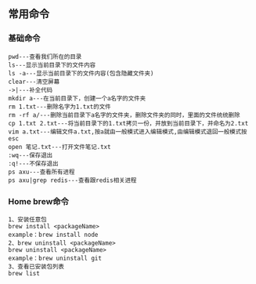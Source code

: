 ## 常用命令
 ### 基础命令
    pwd---查看我们所在的目录
    ls---显示当前目录下的文件内容
    ls -a---显示当前目录下的文件内容(包含隐藏文件夹)
    clear---清空屏幕
    ->|---补全代码
    mkdir a---在当前目录下，创建一个a名字的文件夹
    rm 1.txt---删除名字为1.txt的文件
    rm -rf a/---删除当前目录下a名字的文件夹，删除文件夹的同时，里面的文件统统删除
    cp 1.txt 2.txt---将当前目录下的1.txt拷贝一份，并放到当前目录下，并命名为2.txt
    vim a.txt---编辑文件a.txt,按a就由一般模式进入编辑模式,由编辑模式退回一般模式按esc
    open 笔记.txt---打开文件笔记.txt
    :wq---保存退出
    :q!---不保存退出
    ps axu---查看所有进程
    ps axu|grep redis---查看跟redis相关进程
 ### Home brew命令
    1、安装任意包
    brew install <packageName>
    example：brew install node
    2、brew uninstall <packageName>
    brew uninstall <packageName>
    example：brew uninstall git
    3、查看已安装包列表
    brew list